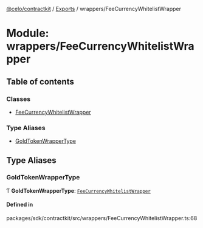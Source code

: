 [@celo/contractkit](../README.md) / [Exports](../modules.md) / wrappers/FeeCurrencyWhitelistWrapper

# Module: wrappers/FeeCurrencyWhitelistWrapper

## Table of contents

### Classes

- [FeeCurrencyWhitelistWrapper](../classes/wrappers_FeeCurrencyWhitelistWrapper.FeeCurrencyWhitelistWrapper.md)

### Type Aliases

- [GoldTokenWrapperType](wrappers_FeeCurrencyWhitelistWrapper.md#goldtokenwrappertype)

## Type Aliases

### GoldTokenWrapperType

Ƭ **GoldTokenWrapperType**: [`FeeCurrencyWhitelistWrapper`](../classes/wrappers_FeeCurrencyWhitelistWrapper.FeeCurrencyWhitelistWrapper.md)

#### Defined in

packages/sdk/contractkit/src/wrappers/FeeCurrencyWhitelistWrapper.ts:68
